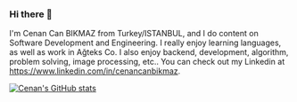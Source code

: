 ### Hi there 👋

I'm Cenan Can BIKMAZ from Turkey/ISTANBUL, and I do content on Software Development and Engineering. I really enjoy learning languages, as well as work in Ağteks Co. I also enjoy backend, development, algorithm, problem solving, image processing, etc.. You can check out my Linkedin at https://www.linkedin.com/in/cenancanbikmaz.

[![Cenan's GitHub stats](https://github-readme-stats.vercel.app/api?username=cenancan)](https://github.com/cenancanz/github-readme-stats)
